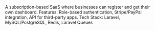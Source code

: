 A subscription-based SaaS where businesses can register and get their own dashboard.
Features: Role-based authentication, Stripe/PayPal integration, API for third-party apps.
Tech Stack: Laravel, MySQL/PostgreSQL, Redis, Laravel Queues
